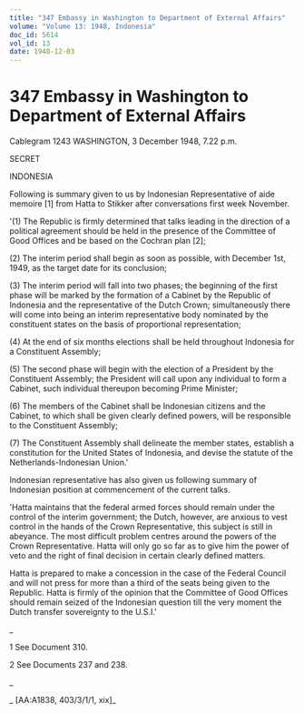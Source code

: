 ```yaml
---
title: "347 Embassy in Washington to Department of External Affairs"
volume: "Volume 13: 1948, Indonesia"
doc_id: 5614
vol_id: 13
date: 1948-12-03
---
```


# 347 Embassy in Washington to Department of External Affairs

Cablegram 1243 WASHINGTON, 3 December 1948, 7.22 p.m.

SECRET

INDONESIA

Following is summary given to us by Indonesian Representative of aide memoire [1] from Hatta to Stikker after conversations first week November.

'(1) The Republic is firmly determined that talks leading in the direction of a political agreement should be held in the presence of the Committee of Good Offices and be based on the Cochran plan [2];

(2) The interim period shall begin as soon as possible, with December 1st, 1949, as the target date for its conclusion;

(3) The interim period will fall into two phases; the beginning of the first phase will be marked by the formation of a Cabinet by the Republic of Indonesia and the representative of the Dutch Crown; simultaneously there will come into being an interim representative body nominated by the constituent states on the basis of proportional representation;

(4) At the end of six months elections shall be held throughout Indonesia for a Constituent Assembly;

(5) The second phase will begin with the election of a President by the Constituent Assembly; the President will call upon any individual to form a Cabinet, such individual thereupon becoming Prime Minister;

(6) The members of the Cabinet shall be Indonesian citizens and the Cabinet, to which shall be given clearly defined powers, will be responsible to the Constituent Assembly;

(7) The Constituent Assembly shall delineate the member states, establish a constitution for the United States of Indonesia, and devise the statute of the Netherlands-Indonesian Union.'

Indonesian representative has also given us following summary of Indonesian position at commencement of the current talks.

'Hatta maintains that the federal armed forces should remain under the control of the interim government; the Dutch, however, are anxious to vest control in the hands of the Crown Representative, this subject is still in abeyance. The most difficult problem centres around the powers of the Crown Representative. Hatta will only go so far as to give him the power of veto and the right of final decision in certain clearly defined matters.

Hatta is prepared to make a concession in the case of the Federal Council and will not press for more than a third of the seats being given to the Republic. Hatta is firmly of the opinion that the Committee of Good Offices should remain seized of the Indonesian question till the very moment the Dutch transfer sovereignty to the U.S.I.'

_

1 See Document 310.

2 See Documents 237 and 238.

_

_ [AA:A1838, 403/3/1/1, xix]_
